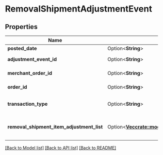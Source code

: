 # RemovalShipmentAdjustmentEvent

## Properties

Name | Type | Description | Notes
------------ | ------------- | ------------- | -------------
**posted_date** | Option<**String**> |  | [optional]
**adjustment_event_id** | Option<**String**> | The unique identifier for the adjustment event. | [optional]
**merchant_order_id** | Option<**String**> | The merchant removal orderId. | [optional]
**order_id** | Option<**String**> | The orderId for shipping inventory. | [optional]
**transaction_type** | Option<**String**> | The type of removal order.  Possible values:  * WHOLESALE_LIQUIDATION. | [optional]
**removal_shipment_item_adjustment_list** | Option<[**Vec<crate::models::RemovalShipmentItemAdjustment>**](RemovalShipmentItemAdjustment.md)> | A comma-delimited list of Removal shipmentItemAdjustment details for FBA inventory. | [optional]

[[Back to Model list]](../README.md#documentation-for-models) [[Back to API list]](../README.md#documentation-for-api-endpoints) [[Back to README]](../README.md)


